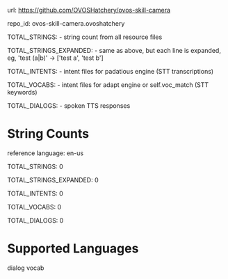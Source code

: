 
url: https://github.com/OVOSHatchery/ovos-skill-camera

repo_id: ovos-skill-camera.ovoshatchery

TOTAL_STRINGS:  - string count from all resource files

TOTAL_STRINGS_EXPANDED: - same as above, but each line is expanded, eg, 'test (a|b)' -> ['test a', 'test b']

TOTAL_INTENTS: - intent files for padatious engine (STT transcriptions)

TOTAL_VOCABS: - intent files for adapt engine or self.voc_match (STT keywords)

TOTAL_DIALOGS: - spoken TTS responses


# String Counts

reference language: en-us

TOTAL_STRINGS: 0  

TOTAL_STRINGS_EXPANDED: 0  

TOTAL_INTENTS: 0  

TOTAL_VOCABS: 0  

TOTAL_DIALOGS: 0  

# Supported Languages

dialog
vocab
